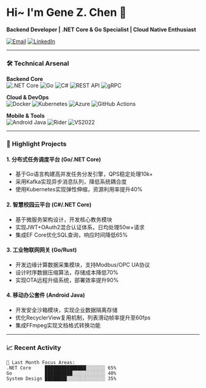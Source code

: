# Hi~ I'm Gene Z. Chen 👋



**Backend Developer | .NET Core & Go Specialist | Cloud Native Enthusiast**

[![Email](https://img.shields.io/badge/Contact-Email%20Me-blue?style=flat&logo=gmail)](mailto:your.email@example.com)
[![LinkedIn](https://img.shields.io/badge/LinkedIn-Connect-blue?style=flat&logo=linkedin)](https://linkedin.com/in/yourprofile)

---

### 🛠️ Technical Arsenal

**Backend Core**  
![.NET Core](https://img.shields.io/badge/-.NET%20Core-512BD4?logo=dotnet&logoColor=white)
![Go](https://img.shields.io/badge/-Go-00ADD8?logo=go&logoColor=white)
![C#](https://img.shields.io/badge/-C%23-239120?logo=c-sharp&logoColor=white)
![REST API](https://img.shields.io/badge/-REST%20API-FF6F00?logo=fastapi)
![gRPC](https://img.shields.io/badge/-gRPC-4285F4?logo=google-cloud&logoColor=white)

**Cloud & DevOps**  
![Docker](https://img.shields.io/badge/-Docker-2496ED?logo=docker&logoColor=white)
![Kubernetes](https://img.shields.io/badge/-Kubernetes-326CE5?logo=kubernetes&logoColor=white)
![Azure](https://img.shields.io/badge/-Azure-0089D6?logo=microsoft-azure&logoColor=white)
![GitHub Actions](https://img.shields.io/badge/-GitHub%20Actions-2088FF?logo=github-actions)

**Mobile & Tools**  
![Android Java](https://img.shields.io/badge/-Android%20Java-3DDC84?logo=android&logoColor=white)
![Rider](https://img.shields.io/badge/-JetBrains%20Rider-000000?logo=jetbrains)
![VS2022](https://img.shields.io/badge/-Visual%20Studio%202022-5C2D91?logo=visual-studio)

---

### 🚀 Highlight Projects

#### 1. 分布式任务调度平台 (Go/.NET Core)
- 基于Go语言构建高并发任务分发引擎，QPS稳定处理10k+
- 采用Kafka实现异步消息队列，降低系统耦合度
- 使用Kubernetes实现弹性伸缩，资源利用率提升40%

#### 2. 智慧校园云平台 (C#/.NET Core)
- 基于微服务架构设计，开发核心教务模块
- 实现JWT+OAuth2混合认证体系，日均处理50w+请求
- 集成EF Core优化SQL查询，响应时间降低65%

#### 3. 工业物联网网关 (Go/Rust)
- 开发边缘计算数据采集模块，支持Modbus/OPC UA协议
- 设计时序数据压缩算法，存储成本降低70%
- 实现OTA远程升级系统，部署效率提升90%

#### 4. 移动办公套件 (Android Java)
- 开发安全沙箱模块，实现企业数据隔离存储
- 优化RecyclerView复用机制，列表滑动帧率提升至60fps
- 集成FFmpeg实现文档格式转换功能

---

### 📈 Recent Activity

```text
🔄 Last Month Focus Areas:
.NET Core     ███████████████░░░░░░░ 65% 
Go            ██████████░░░░░░░░░░░░ 40%
System Design ████████░░░░░░░░░░░░░░ 35%
